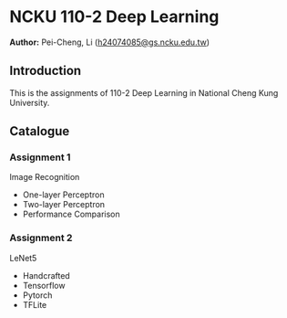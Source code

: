 # NCKU 110-2 Deep Learning
**Author:** Pei-Cheng, Li (h24074085@gs.ncku.edu.tw)

## Introduction
This is the assignments of 110-2 Deep Learning in National Cheng Kung University.

## Catalogue
### Assignment 1
Image Recognition
  * One-layer Perceptron
  * Two-layer Perceptron
  * Performance Comparison

### Assignment 2
LeNet5  
  * Handcrafted
  * Tensorflow
  * Pytorch
  * TFLite
  